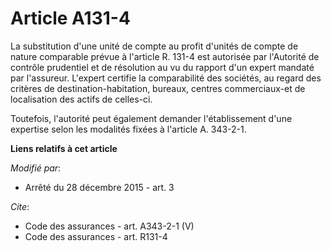 # Article A131-4

La substitution d'une unité de compte au profit d'unités de compte de nature comparable prévue à l'article R. 131-4 est
autorisée par l'Autorité de contrôle prudentiel et de résolution au vu du rapport d'un expert mandaté par l'assureur.
L'expert certifie la comparabilité des sociétés, au regard des critères de destination-habitation, bureaux, centres
commerciaux-et de localisation des actifs de celles-ci. 

Toutefois, l'autorité peut également demander l'établissement d'une expertise selon les modalités fixées à l'article A.
343-2-1.

**Liens relatifs à cet article**

_Modifié par_:

  - Arrêté du 28 décembre 2015 - art. 3

_Cite_:

  - Code des assurances - art. A343-2-1 (V)
  - Code des assurances - art. R131-4
